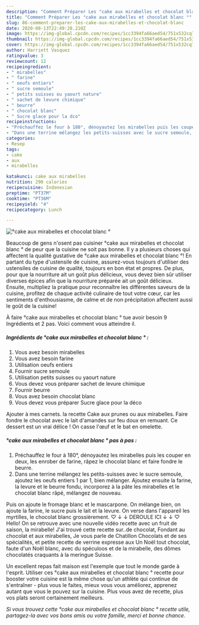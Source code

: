 ```yaml
---
description: "Comment Préparer Les °cake aux mirabelles et chocolat blanc °"
title: "Comment Préparer Les °cake aux mirabelles et chocolat blanc °"
slug: 86-comment-preparer-les-cake-aux-mirabelles-et-chocolat-blanc
date: 2020-08-13T22:49:28.210Z
image: https://img-global.cpcdn.com/recipes/1cc3394fa66aed54/751x532cq70/cake-aux-mirabelles-et-chocolat-blanc-photo-principale-de-la-recette.jpg
thumbnail: https://img-global.cpcdn.com/recipes/1cc3394fa66aed54/751x532cq70/cake-aux-mirabelles-et-chocolat-blanc-photo-principale-de-la-recette.jpg
cover: https://img-global.cpcdn.com/recipes/1cc3394fa66aed54/751x532cq70/cake-aux-mirabelles-et-chocolat-blanc-photo-principale-de-la-recette.jpg
author: Harriett Vasquez
ratingvalue: 3
reviewcount: 12
recipeingredient:
- " mirabelles"
- " farine"
- " oeufs entiers"
- " sucre semoule"
- " petits suisses ou yaourt nature"
- " sachet de levure chimique"
- " beurre"
- " chocolat blanc"
- " Sucre glace pour la dco"
recipeinstructions:
- "Préchauffez le four à 180°, dénoyautez les mirabelles puis les couper en deux, les enrober de farine, râpez le chocolat blanc et faire fondre le beurre."
- "Dans une terrine mélangez les petits-suisses avec le sucre semoule, ajoutez les oeufs entiers 1 par 1, bien mélanger. Ajoutez ensuite la farine, la levure et le beurre fondu, incorporez à la pâte les mirabelles et le chocolat blanc râpé, mélangez de nouveau."
categories:
- Resep
tags:
- cake
- aux
- mirabelles

katakunci: cake aux mirabelles 
nutrition: 290 calories
recipecuisine: Indonesian
preptime: "PT37M"
cooktime: "PT36M"
recipeyield: "4"
recipecategory: Lunch

---
```



![°cake aux mirabelles et chocolat blanc °](https://img-global.cpcdn.com/recipes/1cc3394fa66aed54/751x532cq70/cake-aux-mirabelles-et-chocolat-blanc-photo-principale-de-la-recette.jpg)

Beaucoup de gens n'osent pas cuisiner °cake aux mirabelles et chocolat blanc ° de peur que la cuisine ne soit pas bonne. Il y a plusieurs choses qui affectent la qualité gustative de °cake aux mirabelles et chocolat blanc °! En partant du type d'ustensile de cuisine, assurez-vous toujours d'utiliser des ustensiles de cuisine de qualité, toujours en bon état et propres. De plus, pour que la nourriture ait un goût plus délicieux, vous devez bien sûr utiliser diverses épices afin que la nourriture préparée ait un goût délicieux. Ensuite, multipliez la pratique pour reconnaître les différentes saveurs de la cuisine, profitez de chaque activité culinaire de tout votre cœur, car les sentiments d'enthousiasme, de calme et de non précipitation affectent aussi le goût de la cuisine!

<!--inarticleads1-->

À faire °cake aux mirabelles et chocolat blanc ° tue avoir besoin 9 Ingrédients et 2 pas. Voici comment vous atteindre il.

##### Ingrédients de °cake aux mirabelles et chocolat blanc ° :

1. Vous avez besoin  mirabelles
1. Vous avez besoin  farine
1. Utilisation  oeufs entiers
1. Fournir  sucre semoule
1. Utilisation  petits suisses ou yaourt nature
1. Vous devez vous préparer  sachet de levure chimique
1. Fournir  beurre
1. Vous avez besoin  chocolat blanc
1. Vous devez vous préparer  Sucre glace pour la déco


Ajouter à mes carnets. la recette Cake aux prunes ou aux mirabelles. Faire fondre le chocolat avec le lait d&#39;amandes sur feu doux en remuant. Ce dessert est un vrai délice ! On casse l&#39;œuf et le bat en omelette. 

<!--inarticleads2-->

##### °cake aux mirabelles et chocolat blanc ° pas à pas :

1. Préchauffez le four à 180°, dénoyautez les mirabelles puis les couper en deux, les enrober de farine, râpez le chocolat blanc et faire fondre le beurre.
1. Dans une terrine mélangez les petits-suisses avec le sucre semoule, ajoutez les oeufs entiers 1 par 1, bien mélanger. Ajoutez ensuite la farine, la levure et le beurre fondu, incorporez à la pâte les mirabelles et le chocolat blanc râpé, mélangez de nouveau.


Puis on ajoute le fromage blanc et le mascarpone. On mélange bien, on ajoute la farine, le sucre puis le lait et la levure. On verse dans l&#39;appareil les myrtilles, le chocolat blanc grossièrement. ♡ ↓ ↓ DEROULE ICI ↓ ↓ ♡ Hello! On se retrouve avec une nouvelle vidéo recette avec un fruit de saison, la mirabelle! J&#39;ai trouvé cette recette sur..de chocolat, Fondant au chocolat et aux mirabelles, Je vous parle de Chatillon Chocolats et de ses spécialités, et petite recette de verrine expresse aux Un Noël tout chocolat, faute d&#39;un Noël blanc, avec du spéculoos et de la mirabelle, des dômes chocolatés craquants à la meringue Suisse. 

<!--inarticleads1-->

<p>
Un excellent repas fait maison est l'exemple que tout le monde garde à l'esprit. Utiliser ces °cake aux mirabelles et chocolat blanc ° recette pour booster votre cuisine est la même chose qu'un athlète qui continue de s'entraîner - plus vous le faites, mieux vous vous améliorez, apprenez autant que vous le pouvez sur la cuisine. Plus vous avez de recette, plus vos plats seront certainement meilleurs.
</p>

<p>
<i>Si vous trouvez cette °cake aux mirabelles et chocolat blanc ° recette utile, partagez-la avec vos bons amis ou votre famille, merci et bonne chance.</i>
</p>
